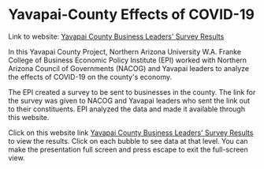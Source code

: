 # Yavapai-County Effects of COVID-19
Link to website: [Yavapai County Business Leaders' Survey Results](https://dianess.github.io/Yavapai-County/)

In this Yavapai County Project, Northern Arizona University W.A. Franke College of Business Economic Policy Institute (EPI) worked with Northern Arizona Council of Governments (NACOG) and Yavapai leaders to analyze the effects of COVID-19 on the county's economy.

The EPI created a survey to be sent to businesses in the county. The link for the survey was given to NACOG and Yavapai leaders who sent the link out to their constituents. EPI analyzed the data and made it available through this website.

Click on this website link [Yavapai County Business Leaders' Survey Results](https://dianess.github.io/Yavapai-County/) to view the results. Click on each bubble to see data at that level. You can make the presentation full screen and press escape to exit the full-screen view.
